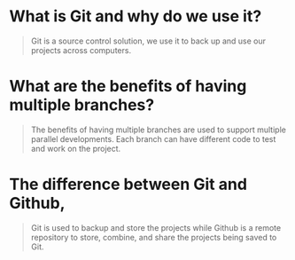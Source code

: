 # What is Git and why do we use it?

>Git is a source control solution, we use it to back up and use our projects across computers.

# What are the benefits of having multiple branches?

>The benefits of having multiple branches are used to support multiple parallel developments. Each branch can have different code to test and work on the project. 

# The difference between Git and Github,

>Git is used to backup and store the projects while Github is a remote repository to store, combine, and share the projects being saved to Git.